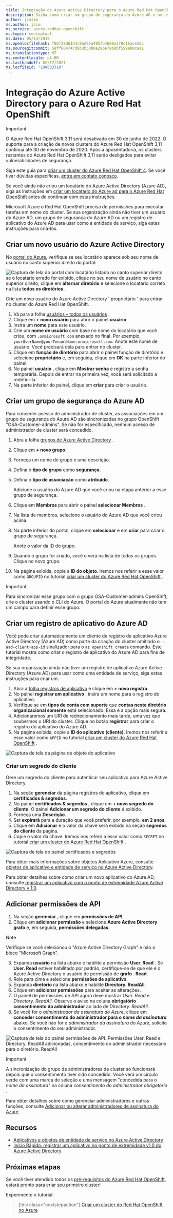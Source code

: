 ```yaml
---
title: Integração do Azure Active Directory para o Azure Red Hat OpenShift
description: Saiba como criar um grupo de segurança do Azure AD e um usuário para testar aplicativos em seu Microsoft Azure cluster Red Hat OpenShift.
author: jimzim
ms.author: jzim
ms.service: azure-redhat-openshift
ms.topic: conceptual
ms.date: 05/13/2019
ms.openlocfilehash: f0bf28d61d4c9ad95a485fb4b60e370c16ace16c
ms.sourcegitcommit: 58ff80474cd8b3b30b0e29be78b8bf559ab0caa1
ms.translationtype: MT
ms.contentlocale: pt-BR
ms.lasthandoff: 02/17/2021
ms.locfileid: "100633318"
---
```

# <a name="azure-active-directory-integration-for-azure-red-hat-openshift"></a>Integração do Azure Active Directory para o Azure Red Hat OpenShift

> [!IMPORTANT]
> O Azure Red Hat OpenShift 3,11 será desativado em 30 de junho de 2022. O suporte para a criação de novos clusters do Azure Red Hat OpenShift 3,11 continua até 30 de novembro de 2020. Após a aposentadoria, os clusters restantes do Azure Red Hat OpenShift 3,11 serão desligados para evitar vulnerabilidades de segurança.
> 
> Siga este guia para [criar um cluster do Azure Red Hat OpenShift 4](tutorial-create-cluster.md).
> Se você tiver dúvidas específicas, [entre em contato conosco](mailto:arofeedback@microsoft.com).

Se você ainda não criou um locatário do Azure Active Directory (Azure AD), siga as instruções em [criar um locatário do Azure ad para o Azure Red Hat OpenShift](howto-create-tenant.md) antes de continuar com estas instruções.

Microsoft Azure o Red Hat OpenShift precisa de permissões para executar tarefas em nome do cluster. Se sua organização ainda não tiver um usuário do Azure AD, um grupo de segurança do Azure AD ou um registro de aplicativo do Azure AD para usar como a entidade de serviço, siga estas instruções para criá-los.

## <a name="create-a-new-azure-active-directory-user"></a>Criar um novo usuário do Azure Active Directory

No [portal do Azure](https://portal.azure.com), verifique se seu locatário aparece sob seu nome de usuário no canto superior direito do portal:

![Captura de tela do portal com locatário listado no canto superior direito ](./media/howto-create-tenant/tenant-callout.png) se o locatário errado for exibido, clique no seu nome de usuário no canto superior direito, clique em **alternar diretório** e selecione o locatário correto na lista **todos os diretórios** .

Crie um novo usuário do Azure Active Directory ' proprietário ' para entrar no cluster do Azure Red Hat OpenShift.

1. Vá para a folha [usuários – todos os usuários](https://portal.azure.com/#blade/Microsoft_AAD_IAM/UsersManagementMenuBlade/AllUsers) .
2. Clique em **+ novo usuário** para abrir o painel **usuário** .
3. Insira um **nome** para este usuário.
4. Crie um **nome de usuário** com base no nome do locatário que você criou, com  `.onmicrosoft.com` anexado no final. Por exemplo, `yourUserName@yourTenantName.onmicrosoft.com`. Anote este nome de usuário. Você precisará dela para entrar no cluster.
5. Clique em **função de diretório** para abrir o painel função de diretório e selecione **proprietário** e, em seguida, clique em **OK** na parte inferior do painel.
6. No painel **usuário** , clique em **Mostrar senha** e registre a senha temporária. Depois de entrar na primeira vez, você será solicitado a redefini-la.
7. Na parte inferior do painel, clique em **criar** para criar o usuário.

## <a name="create-an-azure-ad-security-group"></a>Criar um grupo de segurança do Azure AD

Para conceder acesso de administrador de cluster, as associações em um grupo de segurança do Azure AD são sincronizadas no grupo OpenShift "OSA-Customer-admins". Se não for especificado, nenhum acesso de administrador de cluster será concedido.

1. Abra a folha [grupos de Azure Active Directory](https://portal.azure.com/#blade/Microsoft_AAD_IAM/GroupsManagementMenuBlade/AllGroups) .
2. Clique em **+ novo grupo**.
3. Forneça um nome de grupo e uma descrição.
4. Defina o **tipo de grupo** como **segurança**.
5. Defina o **tipo de associação** como **atribuído**.

    Adicione o usuário do Azure AD que você criou na etapa anterior a esse grupo de segurança.

6. Clique em **Membros** para abrir o painel **selecionar Membros** .
7. Na lista de membros, selecione o usuário do Azure AD que você criou acima.
8. Na parte inferior do portal, clique em **selecionar** e em **criar** para criar o grupo de segurança.

    Anote o valor da ID do grupo.

9. Quando o grupo for criado, você o verá na lista de todos os grupos. Clique no novo grupo.
10. Na página exibida, copie a **ID do objeto**. Iremos nos referir a esse valor como `GROUPID` no tutorial [criar um cluster do Azure Red Hat OpenShift](tutorial-create-cluster.md) .

> [!IMPORTANT]
> Para sincronizar esse grupo com o grupo OSA-Customer-admins OpenShift, crie o cluster usando o CLI do Azure. O portal do Azure atualmente não tem um campo para definir esse grupo.

## <a name="create-an-azure-ad-app-registration"></a>Criar um registro de aplicativo do Azure AD

Você pode criar automaticamente um cliente de registro de aplicativo Azure Active Directory (Azure AD) como parte da criação do cluster omitindo o `--aad-client-app-id` sinalizador para o `az openshift create` comando. Este tutorial mostra como criar o registro de aplicativo do Azure AD para fins de integridade.

Se sua organização ainda não tiver um registro de aplicativo Azure Active Directory (Azure AD) para usar como uma entidade de serviço, siga estas instruções para criar um.

1. Abra a [folha registros de aplicativo](https://portal.azure.com/#blade/Microsoft_AAD_IAM/ActiveDirectoryMenuBlade/RegisteredAppsPreview) e clique em **+ novo registro**.
2. No painel **registrar um aplicativo** , insira um nome para o registro do aplicativo.
3. Verifique se em **tipos de conta com suporte** que **contas neste diretório organizacional somente** está selecionado. Essa é a opção mais segura.
4. Adicionaremos um URI de redirecionamento mais tarde, uma vez que soubermos o URI do cluster. Clique no botão **registrar** para criar o registro do aplicativo do Azure AD.
5. Na página exibida, copie a **ID do aplicativo (cliente)**. Iremos nos referir a esse valor como `APPID` no tutorial [criar um cluster do Azure Red Hat OpenShift](tutorial-create-cluster.md) .

![Captura de tela da página de objeto do aplicativo](./media/howto-create-tenant/get-app-id.png)

### <a name="create-a-client-secret"></a>Criar um segredo do cliente

Gere um segredo do cliente para autenticar seu aplicativo para Azure Active Directory.

1. Na seção **gerenciar** da página registros do aplicativo, clique em **certificados & segredos**.
2. No painel **certificados & segredos** , clique em **+ novo segredo do cliente**.  O painel **Adicionar um segredo do cliente** é exibido.
3. Forneça uma **Descrição**.
4. Set **expirará** para a duração que você preferir, por exemplo, **em 2 anos**.
5. Clique em **Adicionar** e o valor da chave será exibido na seção **segredos do cliente** da página.
6. Copie o valor da chave. Iremos nos referir a esse valor como `SECRET` no tutorial [criar um cluster do Azure Red Hat OpenShift](tutorial-create-cluster.md) .

![Captura de tela do painel certificados e segredos](./media/howto-create-tenant/create-key.png)

Para obter mais informações sobre objetos Aplicativo Azure, consulte [objetos de aplicativo e entidade de serviço no Azure Active Directory](../active-directory/develop/app-objects-and-service-principals.md).

Para obter detalhes sobre como criar um novo aplicativo do Azure AD, consulte [registrar um aplicativo com o ponto de extremidade Azure Active Directory v 1.0](../active-directory/develop/quickstart-register-app.md).

## <a name="add-api-permissions"></a>Adicionar permissões de API

[//]: # (Não altere para Microsoft Graph. Ele não funciona com Microsoft Graph.)
1. Na seção **gerenciar** , clique em **permissões de API**
2. Clique em **adicionar permissão** e selecione **Azure Active Directory grafo** e, em seguida, **permissões delegadas**.
> [!NOTE]
> Verifique se você selecionou o "Azure Active Directory Graph" e não o bloco "Microsoft Graph".

3. Expanda **usuário** na lista abaixo e habilite a permissão **User. Read** . Se **User. Read** estiver habilitado por padrão, certifique-se de que ele é o Azure Active Directory o usuário de permissão de **grafo** **. Read**.
4. Role para cima e selecione **permissões de aplicativo**.
5. Expanda **diretório** na lista abaixo e habilite **Directory. ReadAll**.
6. Clique em **adicionar permissões** para aceitar as alterações.
7. O painel de permissões de API agora deve mostrar *User. Read* e *Directory. ReadAll*. Observe o aviso na coluna **obrigatório consentimento do administrador** ao lado de *Directory. ReadAll*.
8. Se você for o *administrador da assinatura do Azure*, clique em **conceder consentimento do administrador para o *nome da assinatura*** abaixo. Se você não for o *administrador da assinatura do Azure*, solicite o consentimento do seu administrador.

![Captura de tela do painel permissões de API. Permissões User. Read e Directory. ReadAll adicionadas, consentimento do administrador necessário para o diretório. ReadAll](./media/howto-aad-app-configuration/permissions-required.png)

> [!IMPORTANT]
> A sincronização do grupo de administradores de cluster só funcionará depois que o consentimento tiver sido concedido. Você verá um círculo verde com uma marca de seleção e uma mensagem "concedida para o *nome da assinatura*" na coluna *consentimento do administrador obrigatório* .

Para obter detalhes sobre como gerenciar administradores e outras funções, consulte [Adicionar ou alterar administradores de assinatura do Azure](../cost-management-billing/manage/add-change-subscription-administrator.md).

## <a name="resources"></a>Recursos

* [Aplicativos e objetos de entidade de serviço no Azure Active Directory](../active-directory/develop/app-objects-and-service-principals.md)
* [Início Rápido: registrar um aplicativo no ponto de extremidade v1.0 do Azure Active Directory](../active-directory/develop/quickstart-register-app.md)

## <a name="next-steps"></a>Próximas etapas

Se você tiver atendido todos os [pré-requisitos do Azure Red Hat OpenShift](howto-setup-environment.md), estará pronto para criar seu primeiro cluster!

Experimente o tutorial:
> [!div class="nextstepaction"]
> [Criar um cluster do Red Hat OpenShift no Azure](tutorial-create-cluster.md)